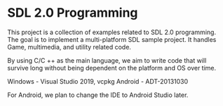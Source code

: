 SDL 2.0 Programming
=============

This project is a collection of examples related to SDL 2.0 programming.
The goal is to implement a multi-platform SDL sample project.
It handles Game, multimedia, and utility related code.

By using C/C ++ as the main language, 
we aim to write code that will survive long without being dependent on the platform and OS over time.

Windows - Visual Studio 2019, vcpkg 
Android -  ADT-20131030

For Android, we plan to change the IDE to Android Studio later.

